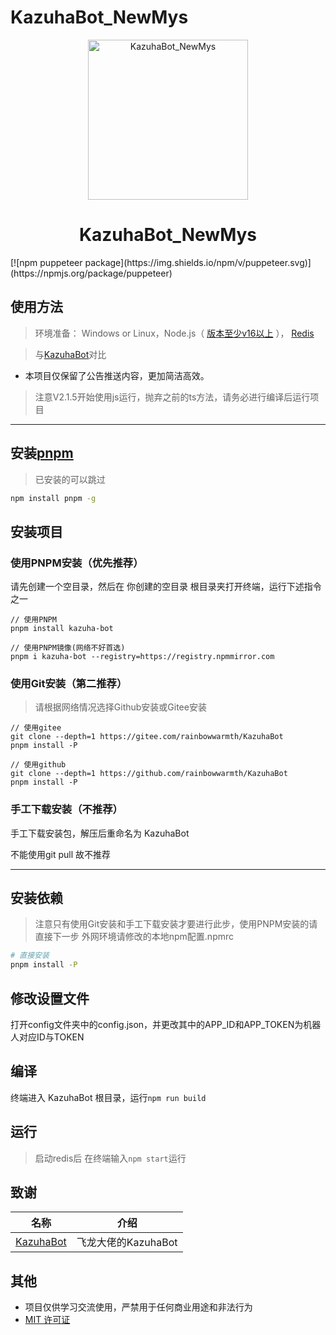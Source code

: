 # KazuhaBot_NewMys

<p align="center">
  <a href="https://github.com/rainbowwarmth/KazuhaBot_Newmys"><img src="https://upload-bbs.miyoushe.com/upload/2021/12/05/82642572/3196a8010ff14dd131d5192ba9b9743a_5729765311568100837.jpg?x-oss-process=image/resize,s_600/quality,q_80/auto-orient,0/interlace,1/format,jpg" width="256" height="256" alt="KazuhaBot_NewMys"></a>
</p>
<h1 align = "center">KazuhaBot_NewMys</h1>
[![npm puppeteer package](https://img.shields.io/npm/v/puppeteer.svg)](https://npmjs.org/package/puppeteer)

## 使用方法
> 环境准备： Windows or Linux，Node.js（ [版本至少v16以上](http://nodejs.cn/download/) ）， [Redis](https://redis.io/docs/getting-started/installation/ )

> 与[KazuhaBot](https://github.com/feilongproject/KazuhaBot)对比
 * 本项目仅保留了公告推送内容，更加简洁高效。

> 注意V2.1.5开始使用js运行，抛弃之前的ts方法，请务必进行编译后运行项目

---

## 安装[pnpm](https://pnpm.io/zh/installation)

> 已安装的可以跳过

```sh
npm install pnpm -g
```

## 安装项目
### 使用PNPM安装（优先推荐）

请先创建一个空目录，然后在 你创建的空目录 根目录夹打开终端，运行下述指令之一

```
// 使用PNPM
pnpm install kazuha-bot

// 使用PNPM镜像(网络不好首选)
pnpm i kazuha-bot --registry=https://registry.npmmirror.com
```

### 使用Git安装（第二推荐）
> 请根据网络情况选择Github安装或Gitee安装

```
// 使用gitee
git clone --depth=1 https://gitee.com/rainbowwarmth/KazuhaBot
pnpm install -P

// 使用github
git clone --depth=1 https://github.com/rainbowwarmth/KazuhaBot
pnpm install -P
```

### 手工下载安装（不推荐）

手工下载安装包，解压后重命名为 KazuhaBot

不能使用git pull 故不推荐

---


## 安装依赖
> 注意只有使用Git安装和手工下载安装才要进行此步，使用PNPM安装的请直接下一步
> 外网环境请修改的本地npm配置.npmrc

```sh
# 直接安装
pnpm install -P
```

## 修改设置文件

打开config文件夹中的config.json，并更改其中的APP_ID和APP_TOKEN为机器人对应ID与TOKEN

## 编译
终端进入 KazuhaBot 根目录，运行`npm run build`

## 运行
> 启动redis后
在终端输入`npm start`运行


## 致谢

|                           名称                                                         |        介绍           |
|:-------------------------------------------------------------:|:------------------:|
|[KazuhaBot](https://github.com/feilongproject/KazuhaBot)| 飞龙大佬的KazuhaBot |

## 其他
* 项目仅供学习交流使用，严禁用于任何商业用途和非法行为
* [MIT 许可证](https://github.com/rainbowwarmth/KazuhaBot_Newmys/blob/main/LICENSE)
